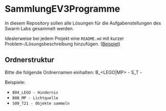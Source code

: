 # SammlungEV3Programme
In diesem Repository sollen alle Lösungen für die Aufgabenstellungen des Swarm Labs gesammelt werden.

Idealerweise bei jedem Projekt eine `README.md` mit kurzer Problem-/Lösungsbeschreibung hinzufügen. ([Beispiel](/B08_MP%20-%20Lichtquelle/README.md))

## Ordnerstruktur
Bitte die folgende Ordnernamen einhalten:
B<ThemenNummer>_<LEGO|MP> - <Bezeichnung>
S<ThemenNummer>_T<TeamNummer> - <Bezeichnung>

Beispiele:
- `B04_LEGO - Hindernis`
- `B08_MP - Lichtquelle`
- `S09_T21 - Objekte sammeln`